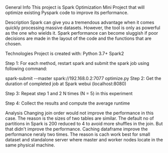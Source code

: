 General Info
This project is Spark Optimization Mini Project that will optimize existing Pyspark code to improve its performance.

Description
Spark can give you a tremendous advantage when it comes quickly processing massive datasets. However, the tool is only as powerful as the one who wields it. Spark performance can become sluggish if poor decisions are made in the layout of the code and the functions that are chosen.

Technologies
Project is created with:
Python 3.7+
Spark2

Step 1: For each method, restart spark and submit the spark job using following command:

spark-submit --master spark://192.168.0.2:7077 optimize.py
Step 2: Get the duration of completed job at Spark webui (localhost:8080)

Step 3: Repeat step 1 and 2 N times (N = 5) in this experiment

Step 4: Collect the results and compute the average runtime


Analysis
Changing join order would not improve the performance in this case. The reason is the sizes of two tables are similar.
The default no of partitions in Spark is 200 reduced to 4 to avoid more shuffles in the join. But that didn't improve the performance.
Caching dataframe improve the performance neraly two times. The reason is cach work best for small dataset and standalone server where master and worker nodes locate in the same physical machine.